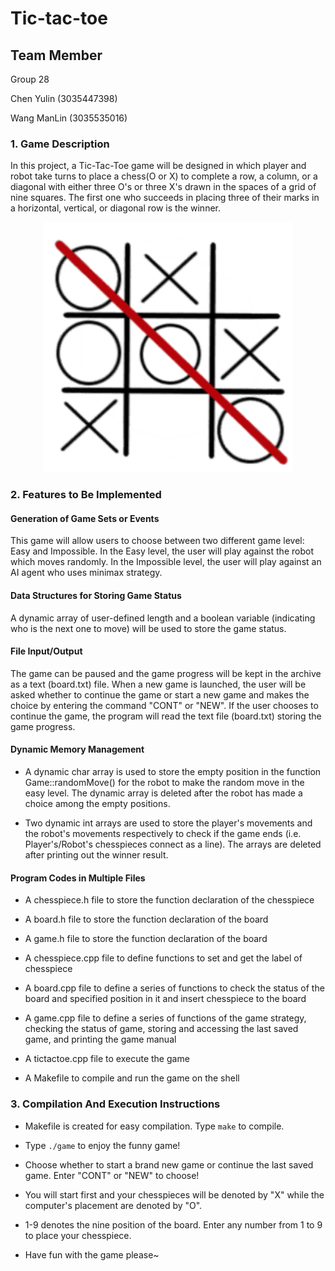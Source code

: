 # Tic-tac-toe

## Team Member

Group 28

Chen Yulin (3035447398)

Wang ManLin (3035535016)

### 1. Game Description

In this project, a Tic-Tac-Toe game will be designed in which player and robot take turns to place a chess(O or X) to complete a row, a column, or a diagonal with either three O's or three X's drawn in the spaces of a grid of nine squares. The first one who succeeds in placing three of their marks in a horizontal, vertical, or diagonal row is the winner. 

<p align="center">
  <img width="400" src="image/1.png">
</p>

### 2. Features to Be Implemented

#### Generation of Game Sets or Events

This game will allow users to choose between two different game level: Easy and Impossible. In the Easy level, the user will play against the robot which moves randomly. In the Impossible level, the user will play against an AI agent who uses minimax strategy.

#### Data Structures for Storing Game Status

A dynamic array of user-defined length and a boolean variable (indicating who is the next one to move) will be used to store the game status.

#### File Input/Output

The game can be paused and the game progress will be kept in the archive as a text (board.txt) file. When a new game is launched, the user will be asked whether to continue the game or start a new game and makes the choice by entering the command "CONT" or "NEW". If the user chooses to continue the game, the program will read the text file (board.txt) storing the game progress.

#### Dynamic Memory Management

* A dynamic char array is used to store the empty position in the function Game::randomMove() for the robot to make the random move in the easy level. The dynamic array is deleted after the robot has made a choice among the empty positions.

* Two dynamic int arrays are used to store the player's movements and the robot's movements respectively to check if the game ends (i.e. Player's/Robot's chesspieces connect as a line). The arrays are deleted after printing out the winner result. 

#### Program Codes in Multiple Files

* A chesspiece.h file to store the function declaration of the chesspiece

* A board.h file to store the function declaration of the board

* A game.h file to store the function declaration of the board

* A chesspiece.cpp file to define functions to set and get the label of chesspiece 

* A board.cpp file to define a series of functions to check the status of the board and specified position in it and insert chesspiece to the board

* A game.cpp file to define a series of functions of the game strategy, checking the status of game, storing and accessing the last saved game, and printing the game manual

* A tictactoe.cpp file to execute the game

* A Makefile to compile and run the game on the shell

### 3. Compilation And Execution Instructions

* Makefile is created for easy compilation. Type `make` to compile.

* Type `./game` to enjoy the funny game! 

* Choose whether to start a brand new game or continue the last saved game. Enter "CONT" or "NEW" to choose!

* You will start first and your chesspieces will be denoted by "X" while the computer's placement are denoted by "O".

* 1-9 denotes the nine position of the board. Enter any number from 1 to 9 to place your chesspiece.

* Have fun with the game please~
